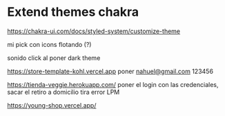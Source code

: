 # Extend themes chakra

https://chakra-ui.com/docs/styled-system/customize-theme

mi pick con icons flotando (?)

sonido click al poner dark theme

https://store-template-kohl.vercel.app poner nahuel@gmail.com 123456

https://tienda-veggie.herokuapp.com/ poner el login con las credenciales, sacar el retiro a domicilio tira error LPM

https://young-shop.vercel.app/
